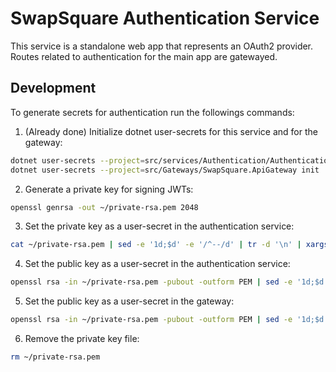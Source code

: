 # SwapSquare Authentication Service

This service is a standalone web app that represents an OAuth2 provider.
Routes related to authentication for the main app are gatewayed.

## Development

To generate secrets for authentication run the followings commands:

1. (Already done) Initialize dotnet user-secrets for this service and for the gateway:

```bash
dotnet user-secrets --project=src/services/Authentication/Authentication.Api/ init &&\
dotnet user-secrets --project=src/Gateways/SwapSquare.ApiGateway init
```

2. Generate a private key for signing JWTs:

```bash
openssl genrsa -out ~/private-rsa.pem 2048
```

3. Set the private key as a user-secret in the authentication service:

```bash
cat ~/private-rsa.pem | sed -e '1d;$d' -e '/^--/d' | tr -d '\n' | xargs dotnet user-secrets --project=src/services/Authentication/Authentication.Api/ set "Jwt:PrivateKey"
```

4. Set the public key as a user-secret in the authentication service:

```bash
openssl rsa -in ~/private-rsa.pem -pubout -outform PEM | sed -e '1d;$d' -e '/^--/d' | tr -d '\n' | xargs dotnet user-secrets --project=src/services/Authentication/Authentication.Api/ set "Jwt:PublicKey"
```

5. Set the public key as a user-secret in the gateway:

```bash
openssl rsa -in ~/private-rsa.pem -pubout -outform PEM | sed -e '1d;$d' -e '/^--/d' | tr -d '\n' | xargs dotnet user-secrets --project=src/Gateways/SwapSquare.ApiGateway set "Jwt:PublicKey"
```

6. Remove the private key file:

```bash
rm ~/private-rsa.pem
```
